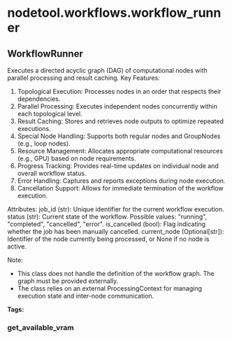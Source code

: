 # nodetool.workflows.workflow_runner

## WorkflowRunner

Executes a directed acyclic graph (DAG) of computational nodes with parallel processing and result caching.
Key Features:
1. Topological Execution: Processes nodes in an order that respects their dependencies.
2. Parallel Processing: Executes independent nodes concurrently within each topological level.
3. Result Caching: Stores and retrieves node outputs to optimize repeated executions.
4. Special Node Handling: Supports both regular nodes and GroupNodes (e.g., loop nodes).
5. Resource Management: Allocates appropriate computational resources (e.g., GPU) based on node requirements.
6. Progress Tracking: Provides real-time updates on individual node and overall workflow status.
7. Error Handling: Captures and reports exceptions during node execution.
8. Cancellation Support: Allows for immediate termination of the workflow execution.

Attributes:
job_id (str): Unique identifier for the current workflow execution.
status (str): Current state of the workflow. Possible values: "running", "completed", "cancelled", "error".
is_cancelled (bool): Flag indicating whether the job has been manually cancelled.
current_node (Optional[str]): Identifier of the node currently being processed, or None if no node is active.

Note:
- This class does not handle the definition of the workflow graph. The graph must be provided externally.
- The class relies on an external ProcessingContext for managing execution state and inter-node communication.

**Tags:** 

### get_available_vram


